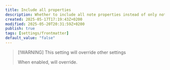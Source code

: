 ```yaml
---
title: Include all properties
description: Whether to include all note properties instead of only note properties that are used by Quartz.
created: 2025-05-17T17:19:43Z+0200
modified: 2025-05-20T20:31:59Z+0200
publish: true
tags: [settings/frontmatter]
default_value: "false"
---
```


> [!WARNING] This setting will override other settings
>
> When enabled, will override.
